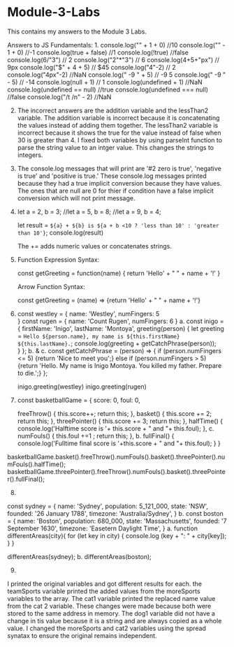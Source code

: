 # Module-3-Labs
This contains my answers to the Module 3 Labs.

Answers to JS Fundamentals:
1. 
    console.log("" + 1 + 0) //10
    console.log("" - 1 + 0) //-1
    console.log(true + false) //1
    console.log(!true) //false
    console.log(6/"3") // 2
    console.log("2"*"3") // 6
    console.log(4+5+"px") // 9px
    console.log("$" + 4 + 5) // $45
    console.log("4"-2) // 2
    console.log("4px"-2) //NaN
    console.log(" -9 " + 5) // -9 5
    console.log(" -9 " - 5) // -14
    console.log(null + 1) // 1
    console.log(undefined + 1) //NaN
    console.log(undefined == null) //true
    console.log(undefined === null) //false
    console.log("/t /n" - 2) //NaN    

2.
    The incorrect answers are the addition variable and the lessThan2 variable. The addition variable is incorrect because it is concatenating the values instead of adding them together. The lessThan2 variable is incorrect because it shows the true for the value instead of false when 30 is greater than 4. I fixed both variables by using parseInt function to parse the string value to an intger value. This changes the strings to integers.

3.
    The console.log messages that will print are '#2 zero is true', 'negative is true' and 'positive is true.' 
    These console.log messages printed because they had a true implicit conversion because they have values. The ones that are null are 0 for thier if condition have a false implicit conversion which will not print message.
4.
    let a = 2, b = 3;
    //let a = 5, b = 8;
    //let a = 9, b = 4;

    let result = `${a} + ${b} is ${a + b <10 ? 'less than 10' : 'greater than 10'}`;
    console.log(result)

    The += adds numeric values or concatenates strings.

5. 
    Function Expression Syntax:

    const getGreeting = function(name) {
    return 'Hello' + " " + name + '!'
    }

    Arrow Function Syntax:

    const getGreeting = (name) => {return 'Hello' + " " + name + '!'}

6.
    const westley = {
    name: 'Westley',
    numFingers: 5       
    }
    const rugen = {
        name: 'Count Rugen',
        numFingers: 6
    }
a.
    const inigo = {
        firstName: 'Inigo',
        lastName: 'Montoya',
        greeting(person) {
            let greeting = `Hello ${person.name}, my name is ${this.firstName} ${this.lastName}.`;
            console.log(greeting + getCatchPhrase(person));   
        }
    };
b. & c. const getCatchPhrase = (person) => {
        if (person.numFingers <= 5) {return 'Nice to meet you';}
        else if (person.numFingers > 5) {return 'Hello. My name is Inigo Montoya. You killed my father. Prepare to die.';}
    };

    inigo.greeting(westley)
    inigo.greeting(rugen)
7.
    const basketballGame = {
    score: 0,
    foul: 0,

    freeThrow() {
        this.score++;
        return this;
    },
    basket() {
        this.score += 2;
        return this;
    },
    threePointer() {
        this.score += 3;
        return this;
    },
    halfTime() {
        console.log('Halftime score is '+ this.score + " and "+ this.foul);
    },
    c. numFouls() {
        this.foul +=1 ;
        return this;
    },
    b. fullFinal()  {
        console.log('Fulltime final score is '+this.score + " and "+ this.foul);
    }
}

basketballGame.basket().freeThrow().numFouls().basket().threePointer().numFouls().halfTime();
basketballGame.threePointer().freeThrow().numFouls().basket().threePointer().fullFinal();


8. 
const sydney = {
    name: 'Sydney',
    population: 5_121_000,
    state: 'NSW',
    founded: '26 January 1788',
    timezone: 'Australia/Sydney',
}
b. const boston = {
    name: 'Boston',
    population: 680_000,
    state: 'Massachusetts',
    founded: '7 September 1630',
    timezone: 'Easetern Daylight Time',
}
a. function differentAreas(city){
for (let key in city) {
    console.log (key + ": " + city[key]);
}
}

   differentAreas(sydney);
b. differentAreas(boston);

9.
I printed the original variables and got different results for each. the teamSports variable printed the added values from the moreSports variables to the array. The cat1 variable printed the replaced name value from the cat 2 variable. These changes were made because both were stored to the same address in memory. The dog1 variable did not have a change in tis value because it is a string and are always copied as a whole value. 
I changed the moreSports and cat2 variables using the spread synatax to ensure the original remains independent.






    